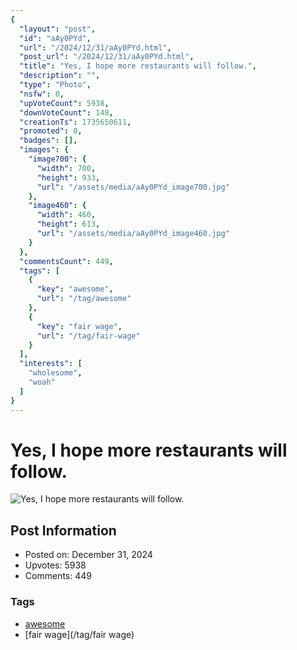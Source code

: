 ```yaml
---
{
  "layout": "post",
  "id": "aAy0PYd",
  "url": "/2024/12/31/aAy0PYd.html",
  "post_url": "/2024/12/31/aAy0PYd.html",
  "title": "Yes, I hope more restaurants will follow.",
  "description": "",
  "type": "Photo",
  "nsfw": 0,
  "upVoteCount": 5938,
  "downVoteCount": 148,
  "creationTs": 1735650611,
  "promoted": 0,
  "badges": [],
  "images": {
    "image700": {
      "width": 700,
      "height": 933,
      "url": "/assets/media/aAy0PYd_image700.jpg"
    },
    "image460": {
      "width": 460,
      "height": 613,
      "url": "/assets/media/aAy0PYd_image460.jpg"
    }
  },
  "commentsCount": 449,
  "tags": [
    {
      "key": "awesome",
      "url": "/tag/awesome"
    },
    {
      "key": "fair wage",
      "url": "/tag/fair-wage"
    }
  ],
  "interests": [
    "wholesome",
    "woah"
  ]
}
---
```


# Yes, I hope more restaurants will follow.

![Yes, I hope more restaurants will follow.](/assets/media/aAy0PYd_image700.jpg)

## Post Information

- Posted on: December 31, 2024
- Upvotes: 5938
- Comments: 449

### Tags

- [awesome](/tag/awesome)
- [fair wage](/tag/fair wage)
